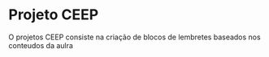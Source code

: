 # Projeto CEEP

O projetos CEEP consiste na criação de blocos de lembretes baseados nos conteudos da aulra
